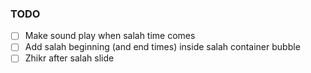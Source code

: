 ### TODO
- [ ] Make sound play when salah time comes
- [ ] Add salah beginning (and end times) inside salah container bubble
- [ ] Zhikr after salah slide